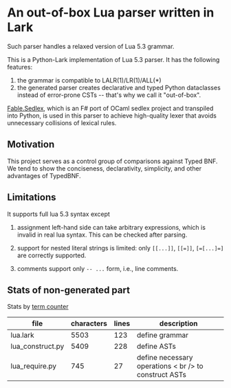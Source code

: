 # An out-of-box Lua parser written in Lark

Such parser handles a relaxed version of Lua 5.3 grammar.

This is a Python-Lark implementation of Lua 5.3 parser. It has the following features:

1. the grammar is compatible to LALR(1)/LR(1)/ALL(*)
2. the generated parser creates declarative and typed Python dataclasses instead of error-prone CSTs -- that's why we call it "out-of-box".


[Fable.Sedlex](https://github.com/thautwarm/Fable.Sedlex), which is an F\# port of OCaml sedlex project and transpiled into Python, is used in this parser to achieve high-quality lexer that avoids unnecessary collisions of lexical rules.

## Motivation

This project serves as a control group of comparisons against Typed BNF. We tend to show the conciseness, declarativity, simplicity, and other advantages of TypedBNF.

## Limitations

It supports full lua 5.3 syntax except

1. assignment left-hand side can take arbitrary expressions, which is invalid in real lua syntax. This can be checked after parsing.

2. support for nested literal strings is limited: only `[[...]]`, `[[=]]`, `[=[...]=]` are correctly supported.

3. comments support only `-- ...` form, i.e., line comments.


## Stats of non-generated part

Stats by [term counter](https://gist.github.com/thautwarm/902f73fb772284a59fc2f1401a974eb3)

| file  | characters | lines | description |
|----|---|---|---|
| lua.lark | 5503 | 123 | define grammar |
| lua_construct.py | 5409 | 228 | define ASTs |
| lua_require.py |  745 | 27 | define necessary operations < br /> to construct ASTs |
